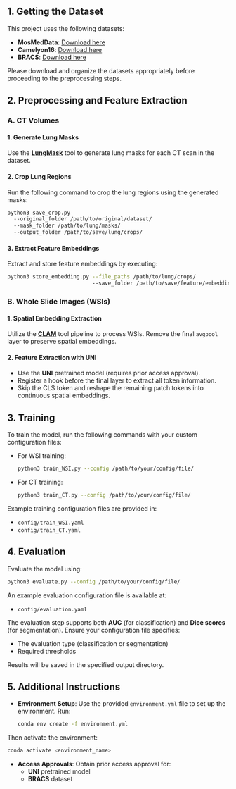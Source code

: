 ## 1. Getting the Dataset

This project uses the following datasets:

- **MosMedData**: [Download here](https://academictorrents.com/details/f2175c4676e041ea65568bb70c2bcd15c7325fd2)
- **Camelyon16**: [Download here](https://huggingface.co/datasets/osbm/camelyon16/tree/main)
- **BRACS**: [Download here](https://www.bracs.icar.cnr.it/)

Please download and organize the datasets appropriately before proceeding to the preprocessing steps.

## 2. Preprocessing and Feature Extraction

### A. CT Volumes

#### 1. Generate Lung Masks

Use the **[LungMask](https://github.com/JoHof/lungmask)** tool to generate lung masks for each CT scan in the dataset.

#### 2. Crop Lung Regions

Run the following command to crop the lung regions using the generated masks:

```bash
python3 save_crop.py 
  --original_folder /path/to/original/dataset/ 
  --mask_folder /path/to/lung/masks/ 
  --output_folder /path/to/save/lung/crops/
```

#### 3. Extract Feature Embeddings

Extract and store feature embeddings by executing:

```bash
python3 store_embedding.py --file_paths /path/to/lung/crops/ 
                           --save_folder /path/to/save/feature/embeddings/
```

### B. Whole Slide Images (WSIs)

#### 1. Spatial Embedding Extraction

Utilize the **[CLAM](https://github.com/mahmoodlab/CLAM)** tool pipeline to process WSIs. Remove the final `avgpool` layer to preserve spatial embeddings.

#### 2. Feature Extraction with UNI

- Use the **UNI** pretrained model (requires prior access approval).
- Register a hook before the final layer to extract all token information.
- Skip the CLS token and reshape the remaining patch tokens into continuous spatial embeddings.

## 3. Training

To train the model, run the following commands with your custom configuration files:

- For WSI training:

  ```bash
  python3 train_WSI.py --config /path/to/your/config/file/
  ```

- For CT training:

  ```bash
  python3 train_CT.py --config /path/to/your/config/file/
  ```

Example training configuration files are provided in:

- `config/train_WSI.yaml`
- `config/train_CT.yaml`

## 4. Evaluation

Evaluate the model using:

```bash
python3 evaluate.py --config /path/to/your/config/file/
```

An example evaluation configuration file is available at:

- `config/evaluation.yaml`

The evaluation step supports both **AUC** (for classification) and **Dice scores** (for segmentation). Ensure your configuration file specifies:

- The evaluation type (classification or segmentation)
- Required thresholds

Results will be saved in the specified output directory.

## 5. Additional Instructions

- **Environment Setup**: Use the provided `environment.yml` file to set up the environment. Run:
  ```bash
  conda env create -f environment.yml
  ```
Then activate the environment:
  ```bash
  conda activate <environment_name>
  ```
- **Access Approvals**: Obtain prior access approval for:
  - **UNI** pretrained model
  - **BRACS** dataset
